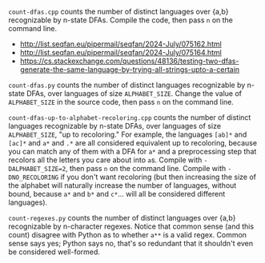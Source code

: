 
`count-dfas.cpp` counts the number of distinct languages over {a,b} recognizable by n-state DFAs.
Compile the code, then pass `n` on the command line.

- http://list.seqfan.eu/pipermail/seqfan/2024-July/075162.html
- http://list.seqfan.eu/pipermail/seqfan/2024-July/075164.html
- https://cs.stackexchange.com/questions/48136/testing-two-dfas-generate-the-same-language-by-trying-all-strings-upto-a-certain

`count-dfas.py` counts the number of distinct languages recognizable by n-state DFAs, over languages of size `ALPHABET_SIZE`.
Change the value of `ALPHABET_SIZE` in the source code, then pass `n` on the command line.

`count-dfas-up-to-alphabet-recoloring.cpp` counts the number of distinct languages recognizable by n-state DFAs, over languages of size `ALPHABET_SIZE`,
"up to recoloring." For example, the languages `[ab]*` and `[ac]*` and `a*` and `.*` are all considered
equivalent up to recoloring, because you can match any of them with a DFA for `a*` and a preprocessing
step that recolors all the letters you care about into `a`s.
Compile with `-DALPHABET_SIZE=2`, then pass `n` on the command line.
Compile with `-DNO_RECOLORING` if you don't want recoloring (but then increasing the size of the alphabet
will naturally increase the number of languages, without bound, because `a*` and `b*` and `c*`... will all
be considered different languages).

`count-regexes.py` counts the number of distinct languages over {a,b} recognizable by n-character regexes.
Notice that common sense (and this count) disagree with Python as to whether `a**` is a valid regex.
Common sense says yes; Python says no, that's so redundant that it shouldn't even be considered well-formed.


